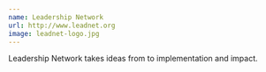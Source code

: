 ```yaml
---
name: Leadership Network
url: http://www.leadnet.org
image: leadnet-logo.jpg
---
```

Leadership Network takes ideas from to implementation and impact.
